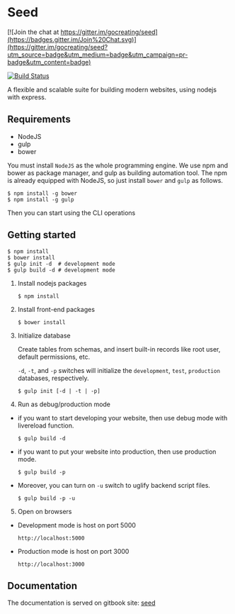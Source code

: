 # Seed

[![Join the chat at https://gitter.im/gocreating/seed](https://badges.gitter.im/Join%20Chat.svg)](https://gitter.im/gocreating/seed?utm_source=badge&utm_medium=badge&utm_campaign=pr-badge&utm_content=badge)

[![Build Status](https://travis-ci.org/gocreating/seed.svg?branch=master)](https://travis-ci.org/gocreating/seed)

A flexible and scalable suite for building modern websites, using nodejs with express.

## Requirements

- NodeJS
- gulp
- bower

You must install `NodeJS` as the whole programming engine. We use npm and bower as package manager, and gulp as building automation tool. The npm is already equipped with NodeJS, so just install `bower` and `gulp` as follows.

```
$ npm install -g bower
$ npm install -g gulp
```

Then you can start using the CLI operations

## Getting started

```
$ npm install
$ bower install
$ gulp init -d  # development mode
$ gulp build -d # development mode
```

1. Install nodejs packages

   ```
   $ npm install
   ```

2. Install front-end packages

   ```
   $ bower install
   ```

3. Initialize database

   Create tables from schemas, and insert built-in records like root user, default permissions, etc.

   `-d`, `-t`, and `-p` switches will initialize the `development`, `test`, `production` databases, respectively.

   ```
   $ gulp init [-d | -t | -p]
   ```

4. Run as debug/production mode

  - if you want to start developing your website, then use debug mode with livereload function.

    ```
    $ gulp build -d
    ```

  - if you want to put your website into production, then use production mode.

    ```
    $ gulp build -p
    ```

  - Moreover, you can turn on `-u` switch to uglify backend script files.

    ```
    $ gulp build -p -u
    ```

5. Open on browsers

  - Development mode is host on port 5000

    `http://localhost:5000`

  - Production mode is host on port 3000

    `http://localhost:3000`

## Documentation

The documentation is served on gitbook site: [seed](https://www.gitbook.com/book/gocreating/seed)